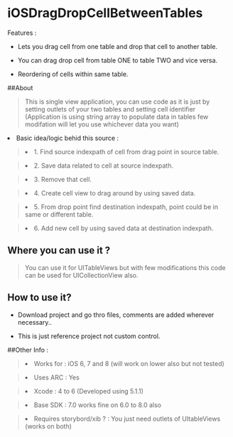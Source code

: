 iOSDragDropCellBetweenTables
============================
>
Features :
>
* Lets you drag cell from one table and drop that cell to another table.
>
* You can drag drop cell from table ONE to table TWO and vice versa.
>
* Reordering of cells within same table.

##About 

>This is single view application, you can use code as it is just by setting outlets of your two tables and setting cell identifier (Application is using string array to populate data in tables few modifation will let you use whichever data you want)
<li>Basic idea/logic behid this source : </li>

><li>1. Find source indexpath of cell from drag point in source table.</li>

><li>2. Save data related to cell at source indexpath.</li>

><li>3. Remove that cell.</li>

><li>4. Create cell view to drag around by using saved data.</li>

><li>5. From drop point find destination indexpath, point could be in same or different table.</li>

><li>6. Add new cell by using saved data at destination indexpath.</li>


## Where you can use it ?

>You can use it for UITableViews but with few modifications this code can be used for UICollectionView also.


How to use it?
-------------

>

>
* Download project and go thro files, comments are added wherever necessary..

>
* This is just reference project not custom control.

##Other Info : 


><li>Works for : iOS 6, 7 and 8 (will work on lower also but not tested)</li>

><li>Uses ARC : Yes </li>

><li>Xcode : 4 to 6 (Developed using 5.1.1) </li>

><li>Base SDK : 7.0 works fine on 6.0 to 8.0 also </li>

><li> Requires storybord/xib ? : You just need outlets of UItableViews (works on both)</li>




